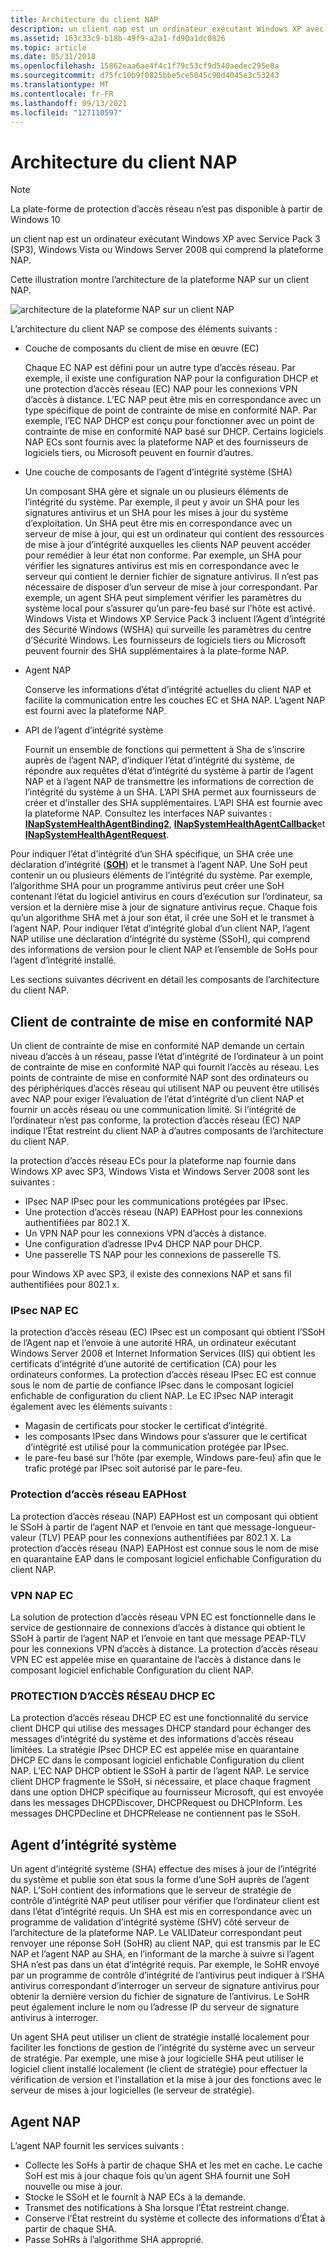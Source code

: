 ```yaml
---
title: Architecture du client NAP
description: un client nap est un ordinateur exécutant Windows XP avec Service Pack 3 (SP3), Windows Vista ou Windows Server 2008 qui comprend la plateforme NAP.
ms.assetid: 163c33c9-b18b-49f9-a2a1-fd90a1dc0826
ms.topic: article
ms.date: 05/31/2018
ms.openlocfilehash: 15862eaa6ae4f4c1f79c53cf9d540aedec295e8a
ms.sourcegitcommit: d75fc10b9f0825bbe5ce5045c90d4045e3c53243
ms.translationtype: MT
ms.contentlocale: fr-FR
ms.lasthandoff: 09/13/2021
ms.locfileid: "127110597"
---
```

# <a name="nap-client-architecture"></a>Architecture du client NAP

> [!Note]  
> La plate-forme de protection d’accès réseau n’est pas disponible à partir de Windows 10

 

un client nap est un ordinateur exécutant Windows XP avec Service Pack 3 (SP3), Windows Vista ou Windows Server 2008 qui comprend la plateforme NAP.

Cette illustration montre l’architecture de la plateforme NAP sur un client NAP.

![architecture de la plateforme NAP sur un client NAP](images/nap-client-side-arch.png)

L’architecture du client NAP se compose des éléments suivants :

-   Couche de composants du client de mise en œuvre (EC)

    Chaque EC NAP est défini pour un autre type d’accès réseau. Par exemple, il existe une configuration NAP pour la configuration DHCP et une protection d’accès réseau (EC) NAP pour les connexions VPN d’accès à distance. L’EC NAP peut être mis en correspondance avec un type spécifique de point de contrainte de mise en conformité NAP. Par exemple, l’EC NAP DHCP est conçu pour fonctionner avec un point de contrainte de mise en conformité NAP basé sur DHCP. Certains logiciels NAP ECs sont fournis avec la plateforme NAP et des fournisseurs de logiciels tiers, ou Microsoft peuvent en fournir d’autres.

-   Une couche de composants de l’agent d’intégrité système (SHA)

    Un composant SHA gère et signale un ou plusieurs éléments de l’intégrité du système. Par exemple, il peut y avoir un SHA pour les signatures antivirus et un SHA pour les mises à jour du système d’exploitation. Un SHA peut être mis en correspondance avec un serveur de mise à jour, qui est un ordinateur qui contient des ressources de mise à jour d’intégrité auxquelles les clients NAP peuvent accéder pour remédier à leur état non conforme. Par exemple, un SHA pour vérifier les signatures antivirus est mis en correspondance avec le serveur qui contient le dernier fichier de signature antivirus. Il n’est pas nécessaire de disposer d’un serveur de mise à jour correspondant. Par exemple, un agent SHA peut simplement vérifier les paramètres du système local pour s’assurer qu’un pare-feu basé sur l’hôte est activé. Windows Vista et Windows XP Service Pack 3 incluent l’Agent d’intégrité des Sécurité Windows (WSHA) qui surveille les paramètres du centre d’Sécurité Windows. Les fournisseurs de logiciels tiers ou Microsoft peuvent fournir des SHA supplémentaires à la plate-forme NAP.

-   Agent NAP

    Conserve les informations d’état d’intégrité actuelles du client NAP et facilite la communication entre les couches EC et SHA NAP. L’agent NAP est fourni avec la plateforme NAP.

-   API de l’agent d’intégrité système

    Fournit un ensemble de fonctions qui permettent à Sha de s’inscrire auprès de l’agent NAP, d’indiquer l’état d’intégrité du système, de répondre aux requêtes d’état d’intégrité du système à partir de l’agent NAP et à l’agent NAP de transmettre les informations de correction de l’intégrité du système à un SHA. L’API SHA permet aux fournisseurs de créer et d’installer des SHA supplémentaires. L’API SHA est fournie avec la plateforme NAP. Consultez les interfaces NAP suivantes : [**INapSystemHealthAgentBinding2**](inapsystemhealthagentbinding2.md), [**INapSystemHealthAgentCallback**](inapsystemhealthagentcallback.md)et [**INapSystemHealthAgentRequest**](inapsystemhealthagentrequest.md).

Pour indiquer l’état d’intégrité d’un SHA spécifique, un SHA crée une déclaration d’intégrité ([**SOH**](/windows/win32/api/naptypes/ns-naptypes-soh)) et le transmet à l’agent NAP. Une SoH peut contenir un ou plusieurs éléments de l’intégrité du système. Par exemple, l’algorithme SHA pour un programme antivirus peut créer une SoH contenant l’état du logiciel antivirus en cours d’exécution sur l’ordinateur, sa version et la dernière mise à jour de signature antivirus reçue. Chaque fois qu’un algorithme SHA met à jour son état, il crée une SoH et le transmet à l’agent NAP. Pour indiquer l’état d’intégrité global d’un client NAP, l’agent NAP utilise une déclaration d’intégrité du système (SSoH), qui comprend des informations de version pour le client NAP et l’ensemble de SoHs pour l’agent d’intégrité installé.

Les sections suivantes décrivent en détail les composants de l’architecture du client NAP.

## <a name="nap-enforcement-client"></a>Client de contrainte de mise en conformité NAP

Un client de contrainte de mise en conformité NAP demande un certain niveau d’accès à un réseau, passe l’état d’intégrité de l’ordinateur à un point de contrainte de mise en conformité NAP qui fournit l’accès au réseau. Les points de contrainte de mise en conformité NAP sont des ordinateurs ou des périphériques d’accès réseau qui utilisent NAP ou peuvent être utilisés avec NAP pour exiger l’évaluation de l’état d’intégrité d’un client NAP et fournir un accès réseau ou une communication limité. Si l’intégrité de l’ordinateur n’est pas conforme, la protection d’accès réseau (EC) NAP indique l’État restreint du client NAP à d’autres composants de l’architecture du client NAP.

la protection d’accès réseau ECs pour la plateforme nap fournie dans Windows XP avec SP3, Windows Vista et Windows Server 2008 sont les suivantes :

-   IPsec NAP IPsec pour les communications protégées par IPsec.
-   Une protection d’accès réseau (NAP) EAPHost pour les connexions authentifiées par 802.1 X.
-   Un VPN NAP pour les connexions VPN d’accès à distance.
-   Une configuration d’adresse IPv4 DHCP NAP pour DHCP.
-   Une passerelle TS NAP pour les connexions de passerelle TS.

pour Windows XP avec SP3, il existe des connexions NAP et sans fil authentifiées pour 802.1 x.

### <a name="ipsec-nap-ec"></a>IPsec NAP EC

la protection d’accès réseau (EC) IPsec est un composant qui obtient l’SSoH de l’Agent nap et l’envoie à une autorité HRA, un ordinateur exécutant Windows Server 2008 et Internet Information Services (IIS) qui obtient les certificats d’intégrité d’une autorité de certification (CA) pour les ordinateurs conformes. La protection d’accès réseau IPsec EC est connue sous le nom de partie de confiance IPsec dans le composant logiciel enfichable de configuration du client NAP. Le EC IPsec NAP interagit également avec les éléments suivants :

-   Magasin de certificats pour stocker le certificat d’intégrité.
-   les composants IPsec dans Windows pour s’assurer que le certificat d’intégrité est utilisé pour la communication protégée par IPsec.
-   le pare-feu basé sur l’hôte (par exemple, Windows pare-feu) afin que le trafic protégé par IPsec soit autorisé par le pare-feu.

### <a name="eaphost-nap-ec"></a>Protection d’accès réseau EAPHost

La protection d’accès réseau (NAP) EAPHost est un composant qui obtient le SSoH à partir de l’agent NAP et l’envoie en tant que message-longueur-valeur (TLV) PEAP pour les connexions authentifiées par 802.1 X. La protection d’accès réseau (NAP) EAPHost est connue sous le nom de mise en quarantaine EAP dans le composant logiciel enfichable Configuration du client NAP.

### <a name="vpn-nap-ec"></a>VPN NAP EC

La solution de protection d’accès réseau VPN EC est fonctionnelle dans le service de gestionnaire de connexions d’accès à distance qui obtient le SSoH à partir de l’agent NAP et l’envoie en tant que message PEAP-TLV pour les connexions VPN d’accès à distance. La protection d’accès réseau VPN EC est appelée mise en quarantaine de l’accès à distance dans le composant logiciel enfichable Configuration du client NAP.

### <a name="dhcp-nap-ec"></a>PROTECTION D’ACCÈS RÉSEAU DHCP EC

La protection d’accès réseau DHCP EC est une fonctionnalité du service client DHCP qui utilise des messages DHCP standard pour échanger des messages d’intégrité du système et des informations d’accès réseau limitées. La stratégie IPsec DHCP EC est appelée mise en quarantaine DHCP EC dans le composant logiciel enfichable Configuration du client NAP. L’EC NAP DHCP obtient le SSoH à partir de l’agent NAP. Le service client DHCP fragmente le SSoH, si nécessaire, et place chaque fragment dans une option DHCP spécifique au fournisseur Microsoft, qui est envoyée dans les messages DHCPDiscover, DHCPRequest ou DHCPInform. Les messages DHCPDecline et DHCPRelease ne contiennent pas le SSoH.

## <a name="system-health-agent"></a>Agent d’intégrité système

Un agent d’intégrité système (SHA) effectue des mises à jour de l’intégrité du système et publie son état sous la forme d’une SoH auprès de l’agent NAP. L’SoH contient des informations que le serveur de stratégie de contrôle d’intégrité NAP peut utiliser pour vérifier que l’ordinateur client est dans l’état d’intégrité requis. Un SHA est mis en correspondance avec un programme de validation d’intégrité système (SHV) côté serveur de l’architecture de la plateforme NAP. Le VALIDateur correspondant peut renvoyer une réponse SoH (SoHR) au client NAP, qui est transmis par le EC NAP et l’agent NAP au SHA, en l’informant de la marche à suivre si l’agent SHA n’est pas dans un état d’intégrité requis. Par exemple, le SoHR envoyé par un programme de contrôle d’intégrité de l’antivirus peut indiquer à l’SHA antivirus correspondant d’interroger un serveur de signature antivirus pour obtenir la dernière version du fichier de signature de l’antivirus. Le SoHR peut également inclure le nom ou l’adresse IP du serveur de signature antivirus à interroger.

Un agent SHA peut utiliser un client de stratégie installé localement pour faciliter les fonctions de gestion de l’intégrité du système avec un serveur de stratégie. Par exemple, une mise à jour logicielle SHA peut utiliser le logiciel client installé localement (le client de stratégie) pour effectuer la vérification de version et l’installation et la mise à jour des fonctions avec le serveur de mises à jour logicielles (le serveur de stratégie).

## <a name="nap-agent"></a>Agent NAP

L’agent NAP fournit les services suivants :

-   Collecte les SoHs à partir de chaque SHA et les met en cache. Le cache SoH est mis à jour chaque fois qu’un agent SHA fournit une SoH nouvelle ou mise à jour.
-   Stocke le SSoH et le fournit à NAP ECs à la demande.
-   Transmet des notifications à Sha lorsque l’État restreint change.
-   Conserve l’État restreint du système et collecte des informations d’État à partir de chaque SHA.
-   Passe SoHRs à l’algorithme SHA approprié.

 

 




